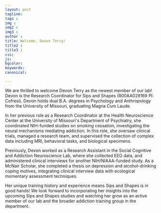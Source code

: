 ```yaml
---
layout: post
tagline: 
tags : 
img : 
img2 :
img3 : 
author : 
title: Welcome, Devon Terry!
title2 : 
title3 : 
css: 
js: 
bgcolor: 
keywords: 
canonical:

---
```



We are thrilled to welcome Devon Terry as the newest member of our lab! Devon is the Research Coordinator for Sips and Shapes (R00AA029169 PI: Cofresi). Devon holds dual B.A. degrees in Psychology and Anthropology from the University of Missouri, graduating Magna Cum Laude.

In her previous role as a Research Coordinator at the Health Neuroscience Center at the University of Missouri's Department of Psychiatry, she coordinated NIH-funded studies on smoking cessation, investigating the neural mechanisms mediating addiction. In this role, she oversaw clinical trials, managed a research team, and supervised the collection of complex data including MRI, behavioral tasks, and biological specimens.

Previously, Devon worked as a Research Assistant in the Social Cognitive and Addiction Neuroscience Lab, where she collected EEG data, and administered clinical interviews for another NIH/NIAAA-funded study. As a McNair Scholar, she completed a thesis on depression and alcohol-drinking coping motives, integrating clinical interview data with ecological momentary assessment techniques.

Her unique training history and experience means Sips and Shapes is in good hands! We look forward to incorporating her insights into the upcoming Sips and Shapes studies and watching her grow as an active member of our lab and the broader addiction training group in the department.